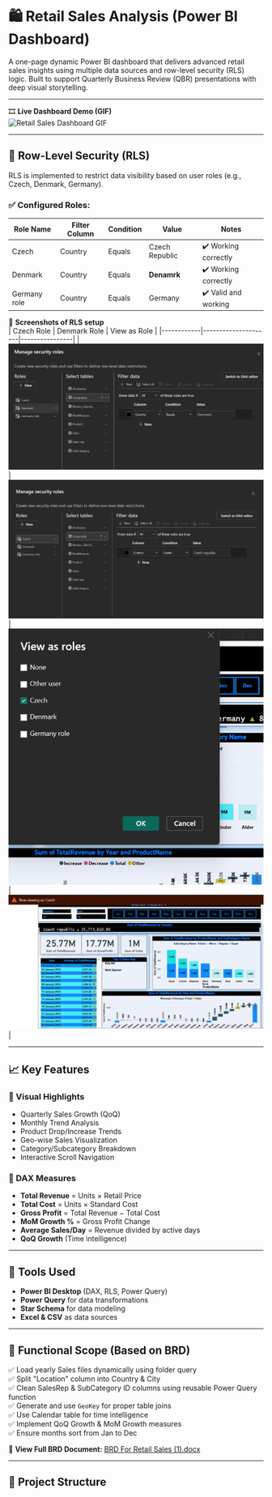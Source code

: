 # 🛍️ Retail Sales Analysis (Power BI Dashboard)

A one-page dynamic Power BI dashboard that delivers advanced retail sales insights using multiple data sources and row-level security (RLS) logic. Built to support Quarterly Business Review (QBR) presentations with deep visual storytelling.

---


🎞️ **Live Dashboard Demo (GIF)**  
![Retail Sales Dashboard GIF](images/dashboard.gif)

---

## 🔐 Row-Level Security (RLS)

RLS is implemented to restrict data visibility based on user roles (e.g., Czech, Denmark, Germany).

### ✅ Configured Roles:

| Role Name     | Filter Column | Condition | Value           | Notes                            |
|---------------|----------------|-----------|------------------|----------------------------------|
| Czech         | Country        | Equals    | Czech Republic   | ✔️ Working correctly              |
| Denmark       | Country        | Equals    | **Denamrk**      | ✔️ Working correctly              |
| Germany role  | Country        | Equals    | Germany          | ✔️ Valid and working              |

📸 **Screenshots of RLS setup**  
| Czech Role | Denmark Role  | View as Role |
|------------|---------------------|----------------|
| ![](images/Rls1.png) | ![](images/Rls2.png) | ![](images/Rls3.png) | ![](images/Denmarkview.png) |

---

## 📈 Key Features

### 📌 Visual Highlights

- Quarterly Sales Growth (QoQ)
- Monthly Trend Analysis
- Product Drop/Increase Trends
- Geo-wise Sales Visualization
- Category/Subcategory Breakdown
- Interactive Scroll Navigation

### 🧮 DAX Measures

- **Total Revenue** = Units × Retail Price  
- **Total Cost** = Units × Standard Cost  
- **Gross Profit** = Total Revenue − Total Cost  
- **MoM Growth %** = Gross Profit Change  
- **Average Sales/Day** = Revenue divided by active days  
- **QoQ Growth** (Time intelligence)

---

## 🧰 Tools Used

- **Power BI Desktop** (DAX, RLS, Power Query)
- **Power Query** for data transformations
- **Star Schema** for data modeling
- **Excel & CSV** as data sources

---

## 📝 Functional Scope (Based on BRD)

✅ Load yearly Sales files dynamically using folder query  
✅ Split "Location" column into Country & City  
✅ Clean SalesRep & SubCategory ID columns using reusable Power Query function  
✅ Generate and use `GeoKey` for proper table joins  
✅ Use Calendar table for time intelligence  
✅ Implement QoQ Growth & MoM Growth measures  
✅ Ensure months sort from Jan to Dec  

📄 **View Full BRD Document:** [BRD For Retail Sales (1).docx](./BRD%20For%20Retail%20Sales%20(1).docx)

---

## 📂 Project Structure


